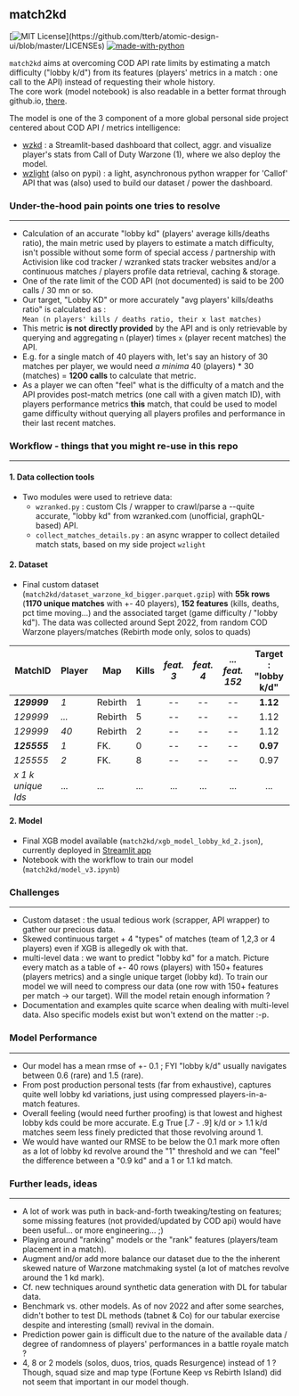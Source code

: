 ## match2kd
[![MIT License](https://img.shields.io/apm/l/atomic-design-ui.svg?)](https://github.com/tterb/atomic-design-ui/blob/master/LICENSEs)
[![made-with-python](https://img.shields.io/badge/Made%20with-Python-1f425f.svg)](https://www.python.org/)

`match2kd` aims at overcoming COD API rate limits by estimating a match difficulty ("lobby k/d") from its features (players' metrics in a match : one call to the API) instead of requesting their whole history. <br> The core work (model notebook) is also readable in a better format through github.io, [there](https://matthieuvion-wzkd-home-xx.com).<br>


The model is one of the 3 component of a more global personal side project centered about COD API / metrics intelligence:<br>
- [wzkd](https://github.com/matthieuvion/wzkd) : a Streamlit-based dashboard that collect, aggr. and visualize player's stats from Call of Duty Warzone (1), where we also deploy the model.<br>
- [wzlight](https://github.com/matthieuvion/wzlight) (also on pypi) : a light, asynchronous python wrapper for 'Callof' API that was (also) used to build our dataset / power the dashboard.

### Under-the-hood pain points one tries to resolve
---
- Calculation of an accurate "lobby kd" (players' average kills/deaths ratio), the main metric used by players to estimate a match difficulty, isn't possible without some form of special access / partnership with Activision  like cod tracker / wzranked stats tracker websites and/or a continuous matches / players profile data retrieval, caching & storage.
- One of the rate limit of the COD API (not documented) is said to be 200 calls / 30 mn or so.
- Our target, "Lobby KD" or more accurately "avg players' kills/deaths ratio" is calculated as :<br> `Mean (n players' kills / deaths ratio, their x last matches)`
- This metric **is not directly provided** by the API and is only retrievable by querying and aggregating `n` (player) times `x` (player recent matches) the API.
- E.g. for a single match of 40 players with, let's say an history of 30 matches per player, we would need *a minima* 40 (players) * 30 (matches) = **1200 calls** to calculate that metric.
- As a player we can often "feel" what is the difficulty of a match and the API provides post-match metrics (one call with a given match ID), with players performance metrics **this** match, that could be used to model game difficulty without querying all players profiles and performance in their last recent matches.

### Workflow - things that you might re-use in this repo
---

#### 1. Data collection tools
* Two modules were used to retrieve data:
    * `wzranked.py` : custom Cls / wrapper to crawl/parse a --quite accurate, "lobby kd" from wzranked.com (unofficial, graphQL-based) API.
    * `collect_matches_details.py` : an async wrapper to collect detailed match stats, based on my side project `wzlight` <br>

#### 2. Dataset
- Final custom dataset (`match2kd/dataset_warzone_kd_bigger.parquet.gzip`) with **55k rows** (**1170 unique matches** with +- 40 players), **152 features** (kills, deaths, pct time moving...) and the associated target (game difficulty / "lobby kd"). The data was collected around Sept 2022, from random COD Warzone players/matches (Rebirth mode only, solos to quads)

| MatchID | Player | Map | Kills | *feat. 3* | *feat. 4* | *... feat. 152* | Target : "lobby k/d"|
| --- | --- | --- | --- | :---: | :---: | :---: | :---: |
| ***129999***|*1*|Rebirth|1|--|--|--|**1.12**|
| *129999*|*...*|Rebirth|5|--|--|--|1.12|
| *129999*|*40*|Rebirth|2|--|--|--|1.12|
| ***125555***|*1*|FK.|0|--|--|--|**0.97**|
| *125555*|*2*|FK.|8|--|--|--|0.97|
|*x 1 k unique Ids*|...|...|...|...|...|...|...|

#### 2. Model
- Final XGB model available (`match2kd/xgb_model_lobby_kd_2.json`), currently deployed in [Streamlit app](https://github.com/matthieuvion/wzkd)
- Notebook with the workflow to train our model (`match2kd/model_v3.ipynb`)

### Challenges
---
- Custom dataset : the usual tedious work (scrapper, API wrapper) to gather our precious data.
- Skewed continuous target + 4 "types" of matches (team of 1,2,3 or 4 players) even if XGB is allegedly ok with that.
- multi-level data : we want to predict "lobby kd" for a match. Picture every match as a table of +- 40 rows (players) with 150+ features (players metrics) and a single unique target (lobby kd). To train our model we will need to compress our data (one row with 150+ features per match -> our target). Will the model retain enough information ?
- Documentation and examples quite scarce when dealing with multi-level data. Also specific models exist but won't extend on the matter :-p.

### Model Performance
---
- Our model has a mean rmse of +- 0.1 ; FYI "lobby k/d" usually navigates between 0.6 (rare) and 1.5 (rare).
- From post production personal tests (far from exhaustive), captures quite well lobby kd variations, just using compressed players-in-a-match features.
- Overall feeling (would need further proofing) is that lowest and highest lobby kds could be more accurate. E.g True [.7 - .9] k/d or > 1.1 k/d matches seem less finely predicted that those revolving around 1.
- We would have wanted our RMSE to be below the 0.1 mark more often as a lot of lobby kd revolve around the "1" threshold and we can "feel" the difference between a "0.9 kd" and a 1 or 1.1 kd match.

### Further leads, ideas
---
- A lot of work was puth in back-and-forth tweaking/testing on features; some missing features (not provided/updated by COD api) would have been useful... or more engineering... ;)
- Playing around "ranking" models or the "rank" features (players/team placement in a match).
- Augment and/or add more balance our dataset due to the the inherent skewed nature of Warzone matchmaking systel (a lot of matches revolve around the 1 kd mark).
- Cf. new techniques around synthetic data generation with DL for tabular data.
- Benchmark vs. other models. As of nov 2022 and after some searches, didn't bother to test DL methods (tabnet & Co) for our tabular exercise despite and interesting (small) revival in the domain.
- Prediction power gain is difficult due to the nature of the available data / degree of randomness of players' performances in a battle royale match ?
- 4, 8 or 2 models (solos, duos, trios, quads Resurgence) instead of 1 ? Though, squad size and map type (Fortune Keep vs Rebirth Island) did not seem that important in our model though.


